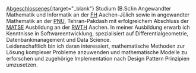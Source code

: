 [Abgeschlossenes](/assets/pdf/de/apply/bsc_degrees.pdf){:target="_blank"} Studium (B.Sc)in Angewandter Mathematik und Informatik an der <a href='https://www.fh-aachen.de/'>FH</a> Aachen-Jülich sowie
in angewandter Mathematik an der <a href='https://en.wikipedia.org/wiki/Payame_Noor_University'>PNU</a>, Tehran-Pakdash mit erfolgreichem Abschluss der <a href="https://de.wikipedia.org/wiki/Mathematisch-technischer_Softwareentwickler">
MATSE</a> Ausbildung an der <a href="https://www.rwth-aachen.de/go/id/a/?lidx=1">RWTH</a> Aachen.
In meiner Ausbildung erwarb ich Kenntnisse in Softwareentwicklung, spezialisiert 
auf Differentialgeometrie, Datenbankmanagement und Data Science.<br> 
Leidenschaftlich bin ich daran interessiert, mathematische Methoden zur Lösung komplexer Probleme
anzuwenden und mathematische Modelle zu erforschen und zugehörige Implementation nach Design Pattern Prinzipien umzusetzen.